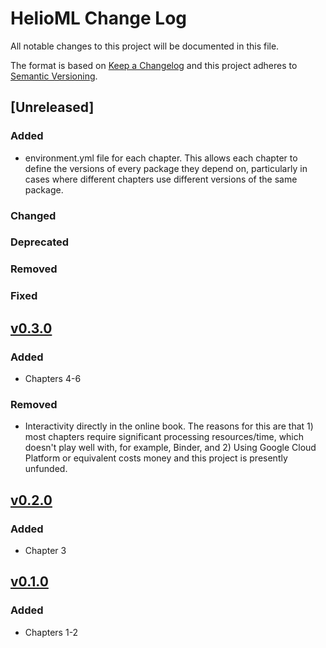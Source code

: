 # HelioML Change Log

All notable changes to this project will be documented in this file.

The format is based on [Keep a Changelog](http://keepachangelog.com/) and this project adheres to [Semantic Versioning](http://semver.org/).

## [Unreleased]

### Added
* environment.yml file for each chapter. This allows each chapter to define the versions of every package they depend on, particularly in cases where different chapters use different versions of the same package. 

### Changed

### Deprecated

### Removed

### Fixed

## [v0.3.0](https://github.com/HelioML/HelioML/releases/tag/v0.3.0)

### Added 
* Chapters 4-6

### Removed
* Interactivity directly in the online book. The reasons for this are that 1) most chapters require significant processing resources/time, which doesn't play well with, for example, Binder, and 2) Using Google Cloud Platform or equivalent costs money and this project is presently unfunded.

## [v0.2.0](https://github.com/HelioML/HelioML/releases/tag/v0.2.0)

### Added
* Chapter 3

## [v0.1.0](https://github.com/HelioML/HelioML/releases/tag/v0.1.0)

### Added
* Chapters 1-2